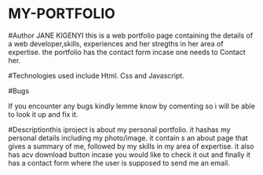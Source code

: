 # MY-PORTFOLIO
#Author JANE KIGENYI
this is a web portfolio page containing the details of a web developer,skills, experiences and her stregths in her area of expertise.
the portfolio has the contact form incase one needs to Contact her.


#Technologies used include Html. Css and Javascript.

#Bugs

If you encounter any bugs kindly lemme know by comenting so i will be able to look it up and fix it.


#Descriptionthis iproject is about my personal portfolio. it hashas my personal details including my photo/image.
it contain s an about page that gives a summary of me, followed by my skills in my area of expertise. 
it also has acv download button incase you would like to check it out and finally it has a contact form where the user is supposed to send me an email.
